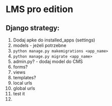 # LMS pro edition


## Django strategy:
1. Dodaj apke do installed_apps (settings)
2. models - jeżeli potrzebne
3. `python manage.py makemigrations <app_name>`
4. `python manage.py migrate <app_name>`
5. admin.py? - dodaj model do CMS
6. forms?
7. views
8. templates?
9. local urls
10. global urls
11. test it
12. 